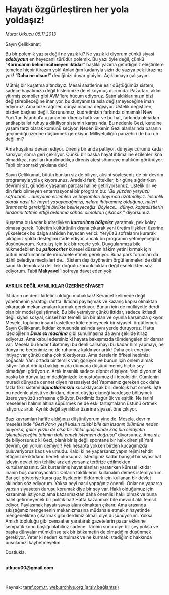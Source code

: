 # Hayatı özgürleştiren her yola yoldaşız!

*Murat Utkucu 05.11.2013*

<div class="yazi"><p>Sayın Çelikkanat;</p>
<p>Bu bir polemik yazısı değil ne yazık ki? Ne yazık ki diyorum çünkü siyasi <b><i>edebiyatın</i></b> en heyecanlı türüdür polemik. Bu yazı öyle değil, çünkü “<b>Karıncanın belini incitmeyen iktidar</b>” başlıklı yazıma getirdiğiniz eleştirilere temelde hiçbir itirazım yok! Anladığım kadarıyla sizin de yazıya pek itirazınız yok! “<b>Daha ne olsun!</b>” dediğinizi duyar gibiyim. Açıklamaya çalışayım.</p>
<p>Müthiş bir kuşatma altındayız. Mesai saatlerine esir düştüğümüz sistem, sadece hayatımıza değil hislerimize de el koymuş durumda. Pazarları, aklını yitirmiş zombiler gibi AVM’lere hücum ediyoruz. Satın aldıklarımızın bizi değiştirebileceğine inanıyor, bu dünyanınsa asla değişmeyeceğine iman ediyoruz. Ama bize rağmen dünya inadına değişiyor. Üstelik değiştiren, bizden başkası değil. Sorunumuz, kudretimizin farkında olmamak! New York’tan İstanbul’a uzanan bir direniş hattı var ve bu hat, farkında olmadan antikapitalist ruhuyla dikiliyor sistemin karşısında. Bu nedenle Gezi, kendine yaşam tarzı olarak komünü seçiyor. Neden ülkenin Gezi alanlarında paranın geçmediği üzerine düşünmek gerekiyor. Milliyetçiliğin panzehiri de bu ruh değil mi?</p>
<p>Ama kuşatma devam ediyor. Direniş bir anda patlıyor, dünyayı cürümü kadar sarsıyor, sonra geri çekiliyor. Çünkü bir başka hayat ihtimaline ezilenler ikna olmadıkça, nasılları kurulmadıkça direniş ateşi sönmeye mahkûm görünüyor. Tabii bir sonraki yakılana dek!</p>
<p>Sayın Çelikkanat, bütün bunları siz de biliyor, aksini söyleseniz de bir devrim programıyla yola çıkıyorsunuz. Aradaki fark; ötekiler, bir güne sığdırırken devrimi siz, gündelik yaşamın parçası hâline getiriyorsunuz. Üstelik dil ve din farkı bilmeyen enternasyonal bir program bu: “<i>Bu yüzden yeryüzü sofralarını... dünyanın enlemleri ve boylamları boyunca uzatmalıyız. İnsanlık olarak nasıl bir hayat yaşayacağımızı, nelere ihtiyacımız olduğunu, neleri üretmemiz gerektiğini birlikte belirleyeceğiz. Böylece... dünya, kapitalistlerin hırslarını tatmin ettiği avlanma sahası olmaktan çıkacak,</i>”<i> </i>diyorsunuz. </p>
<p>Kuşatma bu kadar kudretliyken <b><i>kurtarılmış bölgeler</i></b> yaratmak, pek kolay olmasa gerek. Tüketim kültürünün dışına çıkarak yeni üretim ilişkileri üzerine yükselecek bu dalga sahiden heyecan verici. Yeryüzü sofralarını kurarak çıktığınız yolda desteğimi ifade ediyor, ancak bu programın yetmeyeceğini düşünüyorum. Kurtuluş için tek bir reçete yok. Duygularımıza bile hükmedebilen bu <b><i>psikotoriter</i></b><i> </i>küresel düzenin hâkimiyetini kırmak için bütün enstrümanlar ile mücadele etmek gerekiyor. Buna park forumları da dâhil belediye meclisleri de... Sistem dışı özyönetim örgütlenmeleri de dâhil sandıklı demokrasi de! Tek doğrulu zorunluluktan değil esneklikten söz ediyorum. Tabii <b>Makyavel</b>’i sofraya davet eden yok. </p>
<p><b><br/>AYRILIK DEĞİL AYNILIKLAR ÜZERİNE SİYASET</b></p>
<p>İktidarın ne denli kirletici olduğu muhakkak! Keramet kelimede değil yönetmenin yarattığı rantta. İktidarı paylaşmak ve kazanç kapısı olmaktan çıkaracak mekanizmaları kurmak gerekiyor. Bunun için de mülkiyetle derdi olan bir model geliştirmek. Bu bile yetmiyor çünkü iktidar, sadece iktisadi değil siyasi sosyal, cinsel haz temelli bin bir alan ve oyunla karşımıza çıkıyor. Mesele, toplumu insanî hasletlere köle etmeyecek bir siyaseti örgütlemek. Sayın Çelikkanat, iktidar konusunda aslında aynı yerde duruyoruz. Hatta ideolojilerin <b><i>Deus ex machina</i></b> gibi sunulmasına da aynı şekilde itiraz ediyoruz. Ama kabul edersiniz ki hayata bakışımızda tümdengelen bir damar var: Mesela bu kadar tüketmeyi bu denli çalışmayı bu kadar hırs yapmayı, ne dünya ne bedenimiz ne de ruhumuz kaldırıyor artık! Daha çok enerjiye ihtiyaç var çünkü daha çok tüketiyoruz. Ama derelerin öfkesi hepimizi boğacak! Yani ortada bir terslik var; görüyor ve bunun için önlem almak istiyor fakat dönüp baktığımızda dünyada düşünülmemiş hiçbir şey olmadığını görüyoruz. Artık insanlık sadece dipnot düşüyor. Yani diyorum ki başka bir dünya lazım dediğimizde konuştuğumuz dil ideolojidir. Cümlenin muradı dünyada cennet diyen hassasiyet de! Yapmamız gereken çok daha fazla fikrî sistemi <b><i>dipnotlarımızla</i></b><i> </i>kucaklayacak bir ideolojik hat örmek. İşte bu nedenle ateisti ve dindarı, dipnot düşüp ekmeği kardeşçe bölüşmek üzere yeryüzü sofrasına çöküyor. Derdimiz özgürlük ve eşitlik. Ne tarihî meseleleri halının altına süpürmek ne de eski tartışmaların üstünü örtmek istiyoruz artık. Ayrılık değil aynılıklar üzerine siyaset öne çıkıyor.</p>
<p>Bazı kavramları hafife aldığınızı düşünüyorum yine de. Mesela, devrim meselesinde “<i>Gezi Parkı yeşil kalsın talebi bile altı insanın ölümüne neden oluyorsa, güler yüzlü de olsa bir ihtilal girişiminde kaç bin cinayetin işlenebileceğini tahmin dahi etmek istemem doğrusu</i>”<i> </i>diyorsunuz.<i> </i>Ama siz de biliyorsunuz ki Gezi, planlı bir iş değil spontane bir halk direnişi! Yani devrim, geliyorum demiyor! Pek hesapta yokken birden kucağımızda buluveriyoruz kaos ve umudu. Kaldı ki ne yaparsanız yapın rejimi tehdit ettiğinizde iktidarın hedefi olursunuz. İstediğiniz kadar barışçıl bir siyasi hat izleyin devlet için tehlike arz ediyorsanız terörize edilmekten kurtulamazsınız. Siz kurtarılmış hayat alanları yaratırken küresel iktidar inanın boş durmayacaktır. Onların taktiklerini kullanalım demek istemiyorum. Barışçıl gösteriye karşı gaz fişeklerini öldürmek için kullanan bir devlet aklından söz ediyorum. Yoksa neyi nasıl yaptığınız önemli. Onlar ne yaparsa yapsın siyaseten duruşu korumak diye bir şey var. Haklı olduğumuz için kazanmak istiyoruz ama kazanmaktan daha önemlisi haklı olmak ve buna halel getirmeyecek bir politik hat! Hatta kazanmak bile mevcut aklı temsil ediyor. Paylaşmak hayatı savaş alanı olmaktan çıkarır. Ama arasında sıkıştığımız mengenenin mekanizmasına müdahale etmek nihayetinde mengenelikten çıkarmak gibi derdimiz olmalı diye düşünüyorum. Yoksa Amish topluluğu gibi cemaatler yaratarak gazetelerin pazar eklerine sempatik konu başlığı olabiliriz sadece. Tarihin sonu diye bir şey yoksa ve başka dünyalar mümkünse tek bir istikametin de olmadığını düşünmek gerekiyor. Yeter ki neden kurtulmak ve ne kurmak istediğimiz hakkında pusulamızı kaybetmeyelim.</p>
<p>Dostlukla.</p><b>
<p><br/>utkucu00@gmail.com</p>
<p></p></b> 
</div>

Kaynak: [taraf.com.tr](http://www.taraf.com.tr:80/murat-utkucu/makale-hayati-ozgurlestiren-her-yola-yoldasiz.htm), [web.archive.org (arşiv bağlantısı)](http://web.archive.org/web/20131107040601/http://www.taraf.com.tr:80/murat-utkucu/makale-hayati-ozgurlestiren-her-yola-yoldasiz.htm)
